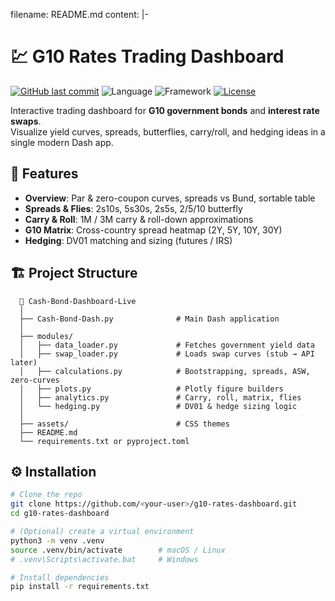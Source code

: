 filename: README.md
content: |-
  # 💹 G10 Rates Trading Dashboard

  [![GitHub last commit](https://img.shields.io/github/last-commit/<your-user>/g10-rates-dashboard?color=orange&label=Last%20Commit)](https://github.com/Timothee-Balland/G10-Rates-Trading-Dashboard/commits/main)
  ![Language](https://img.shields.io/badge/Python-3.11+-blue?logo=python)
  ![Framework](https://img.shields.io/badge/Dash-Plotly-success?logo=plotly)
  [![License](https://img.shields.io/badge/License-MIT-lightgrey.svg)](LICENSE)

  Interactive trading dashboard for **G10 government bonds** and **interest rate swaps**.  
  Visualize yield curves, spreads, butterflies, carry/roll, and hedging ideas in a single modern Dash app.

  ## 🚀 Features
  - **Overview**: Par & zero-coupon curves, spreads vs Bund, sortable table  
  - **Spreads & Flies**: 2s10s, 5s30s, 2s5s, 2/5/10 butterfly  
  - **Carry & Roll**: 1M / 3M carry & roll-down approximations  
  - **G10 Matrix**: Cross-country spread heatmap (2Y, 5Y, 10Y, 30Y)  
  - **Hedging**: DV01 matching and sizing (futures / IRS)

  ## 🏗️ Project Structure
      📂 Cash-Bond-Dashboard-Live
      │
      ├── Cash-Bond-Dash.py              # Main Dash application
      │
      ├── modules/
      │   ├── data_loader.py             # Fetches government yield data
      │   ├── swap_loader.py             # Loads swap curves (stub → API later)
      │   ├── calculations.py            # Bootstrapping, spreads, ASW, zero-curves
      │   ├── plots.py                   # Plotly figure builders
      │   ├── analytics.py               # Carry, roll, matrix, flies
      │   └── hedging.py                 # DV01 & hedge sizing logic
      │
      ├── assets/                        # CSS themes
      ├── README.md
      └── requirements.txt or pyproject.toml

  ## ⚙️ Installation
  ```bash
  # Clone the repo
  git clone https://github.com/<your-user>/g10-rates-dashboard.git
  cd g10-rates-dashboard

  # (Optional) create a virtual environment
  python3 -m venv .venv
  source .venv/bin/activate        # macOS / Linux
  # .venv\Scripts\activate.bat     # Windows

  # Install dependencies
  pip install -r requirements.txt
